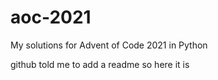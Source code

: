 # aoc-2021
My solutions for Advent of Code 2021 in Python

github told me to add a readme so here it is 
